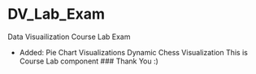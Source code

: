 # DV_Lab_Exam
Data Visuailization Course Lab Exam
- Added: Pie Chart Visualizations
         Dynamic Chess Visualization
This is Course Lab component
              ### Thank You :)

